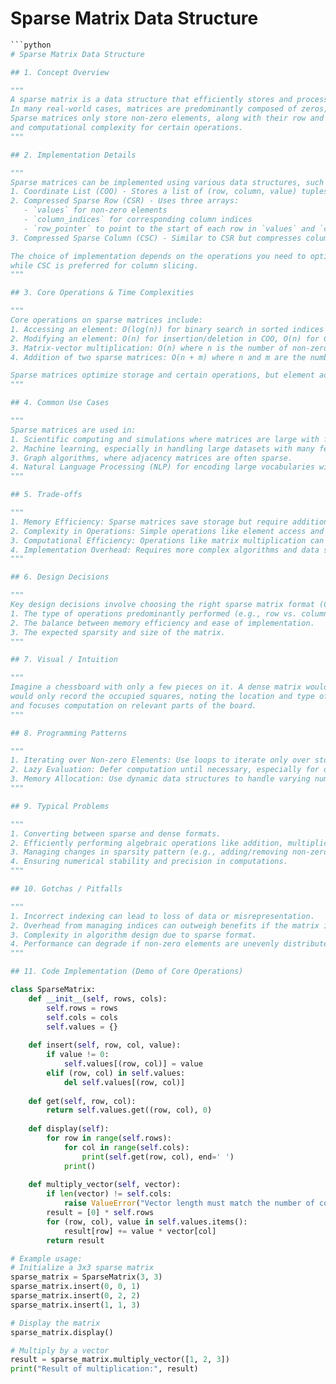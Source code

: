 # Sparse Matrix Data Structure

```python
```python
# Sparse Matrix Data Structure

## 1. Concept Overview

"""
A sparse matrix is a data structure that efficiently stores and processes matrices with a large number of zero elements. 
In many real-world cases, matrices are predominantly composed of zeros, making it inefficient to store all elements explicitly. 
Sparse matrices only store non-zero elements, along with their row and column indices, significantly reducing memory usage 
and computational complexity for certain operations.
"""

## 2. Implementation Details

"""
Sparse matrices can be implemented using various data structures, such as:
1. Coordinate List (COO) - Stores a list of (row, column, value) tuples.
2. Compressed Sparse Row (CSR) - Uses three arrays: 
   - `values` for non-zero elements
   - `column_indices` for corresponding column indices
   - `row_pointer` to point to the start of each row in `values` and `column_indices`.
3. Compressed Sparse Column (CSC) - Similar to CSR but compresses columns instead of rows.

The choice of implementation depends on the operations you need to optimize. CSR is popular for row slicing, 
while CSC is preferred for column slicing.
"""

## 3. Core Operations & Time Complexities

"""
Core operations on sparse matrices include:
1. Accessing an element: O(log(n)) for binary search in sorted indices (COO), O(1) for CSR/CSC.
2. Modifying an element: O(n) for insertion/deletion in COO, O(n) for CSR/CSC due to potential shifting.
3. Matrix-vector multiplication: O(n) where n is the number of non-zero elements.
4. Addition of two sparse matrices: O(n + m) where n and m are the number of non-zero elements in each matrix.

Sparse matrices optimize storage and certain operations, but element access and modification can be more complex compared to dense matrices.
"""

## 4. Common Use Cases

"""
Sparse matrices are used in:
1. Scientific computing and simulations where matrices are large with few non-zero elements.
2. Machine learning, especially in handling large datasets with many features, most of which are zero.
3. Graph algorithms, where adjacency matrices are often sparse.
4. Natural Language Processing (NLP) for encoding large vocabularies with sparse term-document matrices.
"""

## 5. Trade-offs

"""
1. Memory Efficiency: Sparse matrices save storage but require additional space for indices.
2. Complexity in Operations: Simple operations like element access and modification are more complex.
3. Computational Efficiency: Operations like matrix multiplication can be faster due to fewer computations on zero elements.
4. Implementation Overhead: Requires more complex algorithms and data structures to manage efficiently.
"""

## 6. Design Decisions

"""
Key design decisions involve choosing the right sparse matrix format (COO, CSR, CSC) based on:
1. The type of operations predominantly performed (e.g., row vs. column operations).
2. The balance between memory efficiency and ease of implementation.
3. The expected sparsity and size of the matrix.
"""

## 7. Visual / Intuition

"""
Imagine a chessboard with only a few pieces on it. A dense matrix would store every square, while a sparse matrix 
would only record the occupied squares, noting the location and type of piece. This reduces the storage needed 
and focuses computation on relevant parts of the board.
"""

## 8. Programming Patterns

"""
1. Iterating over Non-zero Elements: Use loops to iterate only over stored elements for efficiency.
2. Lazy Evaluation: Defer computation until necessary, especially for operations on unchanged zero elements.
3. Memory Allocation: Use dynamic data structures to handle varying numbers of non-zero elements effectively.
"""

## 9. Typical Problems

"""
1. Converting between sparse and dense formats.
2. Efficiently performing algebraic operations like addition, multiplication.
3. Managing changes in sparsity pattern (e.g., adding/removing non-zero elements).
4. Ensuring numerical stability and precision in computations.
"""

## 10. Gotchas / Pitfalls

"""
1. Incorrect indexing can lead to loss of data or misrepresentation.
2. Overhead from managing indices can outweigh benefits if the matrix is not sufficiently sparse.
3. Complexity in algorithm design due to sparse format.
4. Performance can degrade if non-zero elements are unevenly distributed.
"""

## 11. Code Implementation (Demo of Core Operations)

class SparseMatrix:
    def __init__(self, rows, cols):
        self.rows = rows
        self.cols = cols
        self.values = {}
    
    def insert(self, row, col, value):
        if value != 0:
            self.values[(row, col)] = value
        elif (row, col) in self.values:
            del self.values[(row, col)]
    
    def get(self, row, col):
        return self.values.get((row, col), 0)
    
    def display(self):
        for row in range(self.rows):
            for col in range(self.cols):
                print(self.get(row, col), end=' ')
            print()
    
    def multiply_vector(self, vector):
        if len(vector) != self.cols:
            raise ValueError("Vector length must match the number of columns")
        result = [0] * self.rows
        for (row, col), value in self.values.items():
            result[row] += value * vector[col]
        return result

# Example usage:
# Initialize a 3x3 sparse matrix
sparse_matrix = SparseMatrix(3, 3)
sparse_matrix.insert(0, 0, 1)
sparse_matrix.insert(0, 2, 2)
sparse_matrix.insert(1, 1, 3)

# Display the matrix
sparse_matrix.display()

# Multiply by a vector
result = sparse_matrix.multiply_vector([1, 2, 3])
print("Result of multiplication:", result)
```
```